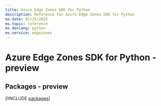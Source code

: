 ```yaml
---
title: Azure Edge Zones SDK for Python
description: Reference for Azure Edge Zones SDK for Python
ms.date: 02/25/2025
ms.topic: reference
ms.devlang: python
ms.service: edgezones
---
```

# Azure Edge Zones SDK for Python - preview
## Packages - preview
[!INCLUDE [packages](edge-zones-index.md)]